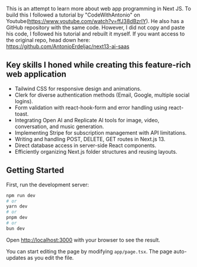 This is an attempt to learn more about web app programming in Next JS. To build this I followed a tutorial by "CodeWithAntonio" on Youtube(https://www.youtube.com/watch?v=ffJ38dBzrlY). He also has a GitHub repository with the same code. However, I did not copy and paste his code, I followed his tutorial and rebuilt it myself. If you want access to the original repo, head down here: https://github.com/AntonioErdeljac/next13-ai-saas

## Key skills I honed while creating this feature-rich web application

- Tailwind CSS for responsive design and animations.
- Clerk for diverse authentication methods (Email, Google, multiple social logins).
- Form validation with react-hook-form and error handling using react-toast.
- Integrating Open AI and Replicate AI tools for image, video, conversation, and music generation.
- Implementing Stripe for subscription management with API limitations.
- Writing and handling POST, DELETE, GET routes in Next.js 13.
- Direct database access in server-side React components.
- Efficiently organizing Next.js folder structures and reusing layouts.

## Getting Started

First, run the development server:

```bash
npm run dev
# or
yarn dev
# or
pnpm dev
# or
bun dev
```

Open [http://localhost:3000](http://localhost:3000) with your browser to see the result.

You can start editing the page by modifying `app/page.tsx`. The page auto-updates as you edit the file.


